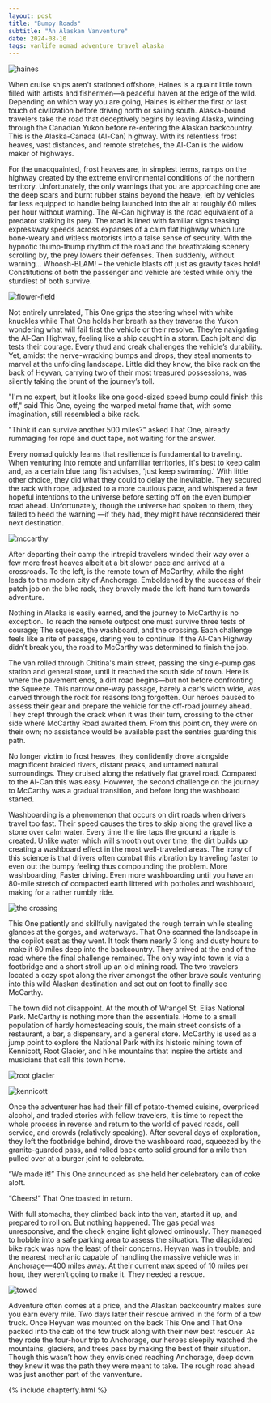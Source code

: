 ```yaml
---
layout: post
title: "Bumpy Roads"
subtitle: "An Alaskan Vanventure"
date: 2024-08-10
tags: vanlife nomad adventure travel alaska
---
```


![haines](/assets/img/alaska/haines.jpg)

When cruise ships aren't stationed offshore, Haines is a quaint little town filled with artists and fishermen—a peaceful haven at the edge
of the wild. Depending on which way you are going, Haines is either the first or last touch of civilization before driving north or sailing
south. Alaska-bound travelers take the road that deceptively begins by leaving Alaska, winding through the Canadian Yukon before re-entering
the Alaskan backcountry. This is the Alaska-Canada (Al-Can) highway. With its relentless frost heaves, vast distances, and remote stretches,
the Al-Can is the widow maker of highways.

For the unacquainted, frost heaves are, in simplest terms, ramps on the highway created by the extreme environmental conditions of the
northern territory. Unfortunately, the only warnings that you are approaching one are the deep scars and burnt rubber stains beyond the
heave, left by vehicles far less equipped to handle being launched into the air at roughly 60 miles per hour without warning. The Al-Can
highway is the road equivalent of a predator stalking its prey. The road is lined with familiar signs teasing expressway speeds across
expanses of a calm flat highway which lure bone-weary and witless motorists into a false sense of security. With the hypnotic thump-thump
rhythm of the road and the breathtaking scenery scrolling by, the prey lowers their defenses. Then suddenly, without warning… Whoosh-BLAM! –
the vehicle blasts off just as gravity takes hold! Constitutions of both the passenger and vehicle are tested while only the sturdiest of
both survive.

![flower-field](/assets/img/alaska/flower-field.jpg)

Not entirely unrelated, This One grips the steering wheel with white knuckles while That One holds her breath as they traverse the Yukon
wondering what will fail first the vehicle or their resolve. They’re navigating the Al-Can Highway, feeling like a ship caught in a storm.
Each jolt and dip tests their courage. Every thud and creak challenges the vehicle’s durability. Yet, amidst the nerve-wracking bumps and
drops, they steal moments to marvel at the unfolding landscape. Little did they know, the bike rack on the back of Heyvan, carrying two of
their most treasured possessions, was silently taking the brunt of the journey’s toll.

"I'm no expert, but it looks like one good-sized speed bump could finish this off," said This One, eyeing the warped metal frame that, with
some imagination, still resembled a bike rack.

"Think it can survive another 500 miles?" asked That One, already rummaging for rope and duct tape, not waiting for the answer.

Every nomad quickly learns that resilience is fundamental to traveling. When venturing into remote and unfamiliar territories, it's best to
keep calm and, as a certain blue tang fish advises, 'just keep swimming.' With little other choice, they did what they could to delay the
inevitable. They secured the rack with rope, adjusted to a more cautious pace, and whispered a few hopeful intentions to the universe before
setting off on the even bumpier road ahead. Unfortunately, though the universe had spoken to them, they failed to heed the warning —if they
had, they might have reconsidered their next destination.

![mccarthy](/assets/img/alaska/mccarthy.JPG)

After departing their camp the intrepid travelers winded their way over a few more frost heaves albeit at a bit slower pace and arrived at a
crossroads. To the left, is the remote town of McCarthy, while the right leads to the modern city of Anchorage. Emboldened by the success of
their patch job on the bike rack, they bravely made the left-hand turn towards adventure.

Nothing in Alaska is easily earned, and the journey to McCarthy is no exception. To reach the remote outpost one must survive three tests of
courage; The squeeze, the washboard, and the crossing. Each challenge feels like a rite of passage, daring you to continue. If the Al-Can
Highway didn’t break you, the road to McCarthy was determined to finish the job.

The van rolled through Chitina's main street, passing the single-pump gas station and general store, until it reached the south side of
town. Here is where the pavement ends, a dirt road begins—but not before confronting the Squeeze. This narrow one-way passage, barely a
car's width wide, was carved through the rock for reasons long forgotten. Our heroes paused to assess their gear and prepare the vehicle for
the off-road journey ahead. They crept through the crack when it was their turn, crossing to the other side where McCarthy Road awaited
them. From this point on, they were on their own; no assistance would be available past the sentries guarding this path.

No longer victim to frost heaves, they confidently drove alongside magnificent braided rivers, distant peaks, and untamed natural
surroundings. They cruised along the relatively flat gravel road. Compared to the Al-Can this was easy. However, the second challenge on the
journey to McCarthy was a gradual transition, and before long the washboard started.

Washboarding is a phenomenon that occurs on dirt roads when drivers travel too fast. Their speed causes the tires to skip along the gravel
like a stone over calm water. Every time the tire taps the ground a ripple is created. Unlike water which will smooth out over time, the
dirt builds up creating a washboard effect in the most well-traveled areas. The irony of this science is that drivers often combat this
vibration by traveling faster to even out the bumpy feeling thus compounding the problem. More washboarding, Faster driving. Even more
washboarding until you have an 80-mile stretch of compacted earth littered with potholes and washboard, making for a rather rumbly ride.

![the crossing](/assets/img/alaska/the-crossing.JPG)

This One patiently and skillfully navigated the rough terrain while stealing glances at the gorges, and waterways. That One scanned the
landscape in the copilot seat as they went. It took them nearly 3 long and dusty hours to make it 60 miles deep into the backcountry. They
arrived at the end of the road where the final challenge remained. The only way into town is via a footbridge and a short stroll up an old
mining road. The two travelers located a cozy spot along the river amongst the other brave souls venturing into this wild Alaskan
destination and set out on foot to finally see McCarthy.

The town did not disappoint. At the mouth of Wrangel St. Elias National Park. McCarthy is nothing more than the essentials. Home to a small
population of hardy homesteading souls, the main street consists of a restaurant, a bar, a dispensary, and a general store. McCarthy is used
as a jump point to explore the National Park with its historic mining town of Kennicott, Root Glacier, and hike mountains that inspire the
artists and musicians that call this town home.

![root glacier](/assets/img/alaska/root-glacier.JPG)

![kennicott](/assets/img/alaska/kennicott-mine.JPG)

Once the adventurer has had their fill of potato-themed cuisine, overpriced alcohol, and traded stories with fellow travelers, it is time to
repeat the whole process in reverse and return to the world of paved roads, cell service, and crowds (relatively speaking). After several
days of exploration, they left the footbridge behind, drove the washboard road, squeezed by the granite-guarded pass, and rolled back onto
solid ground for a mile then pulled over at a burger joint to celebrate.

“We made it!” This One announced as she held her celebratory can of coke aloft.

“Cheers!” That One toasted in return.

With full stomachs, they climbed back into the van, started it up, and prepared to roll on. But nothing happened. The gas pedal was
unresponsive, and the check engine light glowed ominously. They managed to hobble into a safe parking area to assess the situation. The
dilapidated bike rack was now the least of their concerns. Heyvan was in trouble, and the nearest mechanic capable of handling the massive
vehicle was in Anchorage—400 miles away. At their current max speed of 10 miles per hour, they weren’t going to make it. They needed a
rescue.

![towed](/assets/img/alaska/towed.jpg)

Adventure often comes at a price, and the Alaskan backcountry makes sure you earn every mile. Two days later their rescue arrived in the
form of a tow truck. Once Heyvan was mounted on the back This One and That One packed into the cab of the tow truck along with their new
best rescuer. As they rode the four-hour trip to Anchorage, our heroes sleepily watched the mountains, glaciers, and trees pass by making
the best of their situation. Though this wasn’t how they envisioned reaching Anchorage, deep down they knew it was the path they were meant
to take. The rough road ahead was just another part of the vanventure.

{% include chapterfy.html %}

